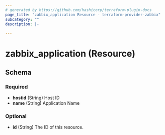 ```yaml
---
# generated by https://github.com/hashicorp/terraform-plugin-docs
page_title: "zabbix_application Resource - terraform-provider-zabbix"
subcategory: ""
description: |-
  
---
```


# zabbix_application (Resource)





<!-- schema generated by tfplugindocs -->
## Schema

### Required

- **hostid** (String) Host ID
- **name** (String) Application Name

### Optional

- **id** (String) The ID of this resource.


